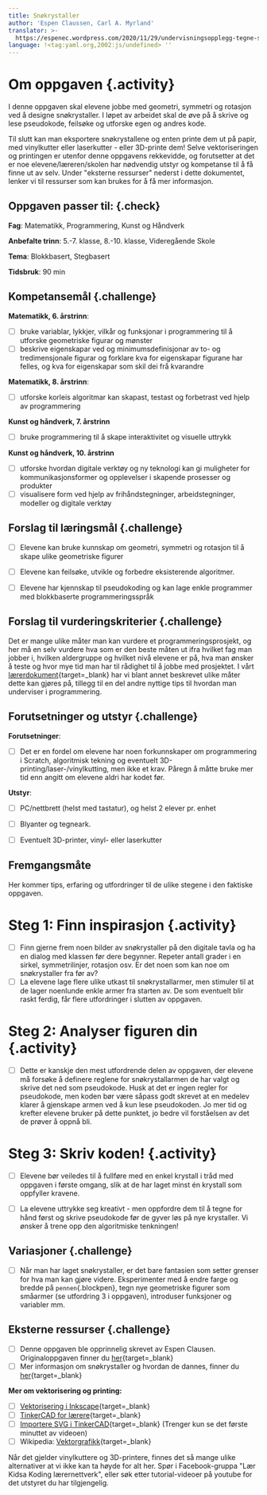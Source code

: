 ```yaml
---
title: Snøkrystaller
author: 'Espen Claussen, Carl A. Myrland'
translator: >-
  https://espenec.wordpress.com/2020/11/29/undervisningsopplegg-tegne-snofnugg-i-scratch/
language: !<tag:yaml.org,2002:js/undefined> ''
---
```

# Om oppgaven {.activity}

I denne oppgaven skal elevene jobbe med geometri, symmetri og rotasjon ved å designe snøkrystaller. I løpet av arbeidet skal de øve på å skrive og lese pseudokode, feilsøke og utforske egen og andres kode. 

Til slutt kan man eksportere snøkrystallene og enten printe dem ut på papir, med vinylkutter eller laserkutter - eller 3D-printe dem! Selve vektoriseringen og printingen er utenfor denne oppgavens rekkevidde, og forutsetter at det er noe elevene/læreren/skolen har nødvendig utstyr og kompetanse til å få finne ut av selv. Under "eksterne ressurser" nederst i dette dokumentet, lenker vi til ressurser som kan brukes for å få mer informasjon.

## Oppgaven passer til: {.check}

 **Fag**: Matematikk, Programmering, Kunst og Håndverk

**Anbefalte trinn**: 5.-7. klasse, 8.-10. klasse, Videregående Skole

**Tema**: Blokkbasert, Stegbasert

**Tidsbruk**: 90 min

## Kompetansemål {.challenge}

**Matematikk, 6. årstrinn**:
- [ ] bruke variablar, lykkjer, vilkår og funksjonar i programmering til å utforske geometriske figurar og mønster
- [ ] beskrive eigenskapar ved og minimumsdefinisjonar av to- og tredimensjonale figurar og forklare kva for eigenskapar figurane har felles, og kva for eigenskapar som skil dei frå kvarandre

**Matematikk, 8. årstrinn**:
- [ ] utforske korleis algoritmar kan skapast, testast og forbetrast ved hjelp av programmering

**Kunst og håndverk, 7. årstrinn**
- [ ] bruke programmering til å skape interaktivitet og visuelle uttrykk

**Kunst og håndverk, 10. årstrinn**
- [ ] utforske hvordan digitale verktøy og ny teknologi kan gi muligheter for kommunikasjonsformer og opplevelser i skapende prosesser og produkter
- [ ] visualisere form ved hjelp av frihåndstegninger, arbeidstegninger, modeller og digitale verktøy

## Forslag til læringsmål {.challenge}

- [ ] Elevene kan bruke kunnskap om geometri, symmetri og rotasjon til å skape ulike geometriske figurer
- [ ] Elevene kan feilsøke, utvikle og forbedre eksisterende algoritmer.

- [ ] Elevene har kjennskap til pseudokoding og kan lage enkle programmer med blokkbaserte programmeringsspråk

## Forslag til vurderingskriterier {.challenge}

Det er mange ulike måter man kan vurdere et programmeringsprosjekt, og her må en
selv vurdere hva som er den beste måten ut ifra hvilket fag man jobber i,
hvilken aldergruppe og hvilket nivå elevene er på, hva man ønsker å teste og
hvor mye tid man har til rådighet til å jobbe med prosjektet. I vårt
[lærerdokument](https://github.com/kodeklubben/oppgaver/wiki/Hvordan-undervise-i-og-vurdere-programmering){target=_blank} har vi blant
annet beskrevet ulike måter dette kan gjøres på, tillegg til en del andre
nyttige tips til hvordan man underviser i programmering.

## Forutsetninger og utstyr {.challenge}

**Forutsetninger**:
- [ ] Det er en fordel om elevene har noen forkunnskaper om programmering i Scratch, algoritmisk tekning og eventuelt 3D-printing/laser-/vinylkutting, men ikke et krav. Påregn å måtte bruke mer tid enn angitt om elevene aldri har kodet før.

**Utstyr**:
- [ ] PC/nettbrett (helst med tastatur), og helst 2 elever pr. enhet
- [ ] Blyanter og tegneark.

- [ ] Eventuelt 3D-printer, vinyl- eller laserkutter


## Fremgangsmåte

Her kommer tips, erfaring og utfordringer til de ulike stegene i den faktiske
oppgaven. 

# Steg 1: Finn inspirasjon {.activity}

- [ ] Finn gjerne frem noen bilder av snøkrystaller på den digitale tavla og ha en dialog med klassen før dere begynner. Repeter antall grader i en sirkel, symmetrilinjer, rotasjon osv. Er det noen som kan noe om snøkrystaller fra før av?
- [ ] La elevene lage flere ulike utkast til snøkrystallarmer, men stimuler til at de lager noenlunde enkle armer fra starten av. De som eventuelt blir raskt ferdig, får flere utfordringer i slutten av oppgaven.

# Steg 2: Analyser figuren din {.activity}

- [ ] Dette er kanskje den mest utfordrende delen av oppgaven, der elevene må forsøke å definere reglene for snøkrystallarmen de har valgt og skrive det ned som pseudokode. Husk at det er ingen regler for pseudokode, men koden bør være såpass godt skrevet at en medelev klarer å gjenskape armen ved å kun lese pseudokoden. Jo mer tid og krefter elevene bruker på dette punktet, jo bedre vil forståelsen av det de prøver å oppnå bli.

# Steg 3: Skriv koden! {.activity}
- [ ] Elevene bør veiledes til å fullføre med en enkel krystall i tråd med oppgaven i første omgang, slik at de har laget minst én krystall som oppfyller kravene.
- [ ] La elevene uttrykke seg kreativt - men oppfordre dem til å tegne for hånd først og skrive pseudokode før de gyver løs på nye krystaller. Vi ønsker å trene opp den algoritmiske tenkningen! 



## Variasjoner {.challenge}

- [ ]  Når man har laget snøkrystaller, er det bare fantasien som setter grenser for hva man kan gjøre videre. Eksperimenter med å endre farge og bredde på `pennen`{.blockpen}, tegn nye geometriske figurer som småarmer (se utfordring 3 i oppgaven), introduser funksjoner og variabler mm.

## Eksterne ressurser {.challenge}

- [ ] Denne oppgaven ble opprinnelig skrevet av Espen Clausen. Originaloppgaven finner du [her](https://espenec.wordpress.com/2020/11/29/undervisningsopplegg-tegne-snofnugg-i-scratch/){target=_blank}
- [ ] Mer informasjon om snøkrystaller og hvordan de dannes, finner du [her](https://www.mn.uio.no/kjemi/tjenester/kunnskap/snokrystaller/){target=_blank}

**Mer om vektorisering og printing:**
- [ ] [Vektorisering i Inkscape](https://www.youtube.com/watch?v=BCj5IQUM0Oc){target=_blank}
- [ ] [TinkerCAD for lærere](https://www.youtube.com/watch?v=uDFKwGVIKlA){target=_blank}
- [ ] [Importere SVG i TinkerCAD](https://www.youtube.com/watch?v=y4HHSCzmgIo){target=_blank} (Trenger kun se det første minuttet av videoen)
- [ ] Wikipedia: [Vektorgrafikk](https://no.wikipedia.org/wiki/Vektorgrafikk){target=_blank}

Når det gjelder vinylkuttere og 3D-printere, finnes det så mange ulike alternativer at vi ikke kan ta høyde for alt her. Spør i Facebook-gruppa "Lær Kidsa Koding lærernettverk", eller søk etter tutorial-videoer på youtube for det utstyret du har tilgjengelig.